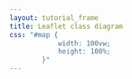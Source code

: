 ```yaml
---
layout: tutorial_frame
title: Leaflet class diagram
css: "#map {
            width: 100vw;
            height: 100%;
        }"
---
```

<script type='text/javascript'>

	// Fetch the size of the image, since it's automatically (re)-generated at
	// every Leaflet release
	const image = new Image();
	image.addEventListener('load', () => {

		const bounds = [[0, 0], [image.naturalWidth, image.naturalHeight]];

		const map = L.map('map', {
			crs: L.CRS.Simple,
			maxZoom: 0,
			minZoom: -4,
			maxBounds: bounds
		});

		L.imageOverlay('class-diagram.png', bounds).addTo(map);

		map.fitBounds(bounds);
	});

</script>
